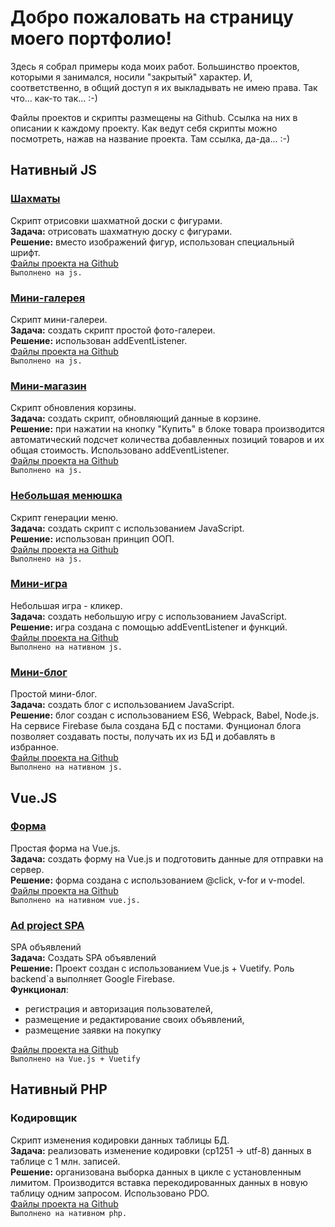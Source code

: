 # Добро пожаловать на страницу моего портфолио!  

Здесь я собрал примеры кода моих работ. Большинство проектов, которыми я занимался, носили "закрытый" характер. И, соответственно, в общий доступ я их выкладывать не имею права. Так что... как-то так... :-)  

Файлы проектов и скрипты размещены на Github. Ссылка на них в описании к каждому проекту. Как ведут себя скрипты можно посмотреть, нажав на название проекта. Там ссылка, да-да... :-)

## Нативный JS

### [Шахматы](https://xiolog.github.io/portfolio/js/chess)

Скрипт отрисовки шахматной доски с фигурами.  
**Задача:** отрисовать шахматную доску с фигурами.  
**Решение:** вместо изображений фигур, использован специальный шрифт.  
[Файлы проекта на Github](https://github.com/XIOLog/portfolio/tree/master/js/chess)  
`Выполнено на js.`

### [Мини-галерея](https://xiolog.github.io/portfolio/js/mini-gallery)

Скрипт мини-галереи.  
**Задача:** создать скрипт простой фото-галереи.  
**Решение:** использован addEventListener.  
[Файлы проекта на Github](https://github.com/XIOLog/portfolio/tree/master/js/mini-gallery)  
`Выполнено на js.`

### [Мини-магазин](https://xiolog.github.io/portfolio/js/mini-market)

Скрипт обновления корзины.  
**Задача:** создать скрипт, обновляющий данные в корзине.  
**Решение:** при нажатии на кнопку "Купить" в блоке товара производится автоматический подсчет количества добавленных позиций товаров и их общая стоимость. Использовано addEventListener.  
[Файлы проекта на Github](https://github.com/XIOLog/portfolio/tree/master/js/mini-market)  
`Выполнено на js.`

### [Небольшая менюшка](https://xiolog.github.io/portfolio/js/menu)

Скрипт генерации меню.  
**Задача:** создать скрипт с использованием JavaScript.  
**Решение:** использован принцип ООП.  
[Файлы проекта на Github](https://github.com/XIOLog/portfolio/tree/master/js/menu)  
`Выполнено на js.`

### [Мини-игра](https://xiolog.github.io/portfolio/js/mini-game)

Небольшая игра - кликер.  
**Задача:** создать небольшую игру с использованием JavaScript.  
**Решение:** игра создана с помощью addEventListener и функций.  
[Файлы проекта на Github](https://github.com/XIOLog/portfolio/tree/master/js/mini-game)  
`Выполнено на нативном js.`

### [Мини-блог](https://mini-blog-js.firebaseapp.com/)

Простой мини-блог.  
**Задача:** создать блог с использованием JavaScript.  
**Решение:** блог создан с использованием ES6, Webpack, Babel, Node.js. На сервисе Firebase была создана БД с постами. Фунционал блога позволяет создавать посты, получать их из БД и добавлять в избранное.  
[Файлы проекта на Github](https://github.com/XIOLog/portfolio/tree/master/js/mini-blog)  
`Выполнено на нативном js.`

## Vue.JS

### [Форма](https://xiolog.github.io/portfolio/vue/vue-form)

Простая форма на Vue.js.  
**Задача:** создать форму на Vue.js и подготовить данные для отправки на сервер.  
**Решение:** форма создана с использованием @click, v-for и v-model.  
[Файлы проекта на Github](https://github.com/XIOLog/portfolio/tree/master/vue/vue-form)  
`Выполнено на нативном vue.js.`

### [Ad project SPA](https://ad-proj-app.web.app/)

SPA объявлений  
**Задача:** Создать SPA объявлений  
**Решение:** Проект создан с использованием Vue.js + Vuetify. Роль backend\`а выполняет Google Firebase.  
**Функционал**:
- регистрация и авторизация пользователей,
- размещение и редактирование своих объявлений,
- размещение заявки на покупку  

[Файлы проекта на Github](https://github.com/XIOLog/portfolio/tree/master/vue/ad-project)  
`Выполнено на Vue.js + Vuetify`


## Нативный PHP

### Кодировщик

Скрипт изменения кодировки данных таблицы БД.  
**Задача:** реализовать изменение кодировки (cp1251 -> utf-8) данных в таблице с 1 млн. записей.  
**Решение:** организована выборка данных в цикле с установленным лимитом. Производится вставка перекодированных данных в новую таблицу одним запросом. Использовано PDO.  
[Файлы проекта на Github](https://github.com/XIOLog/portfolio/tree/master/php/encoding)  
`Выполнено на нативном php.`